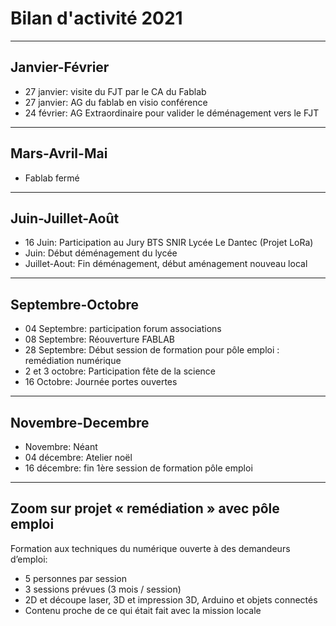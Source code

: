 # Bilan d'activité 2021

____

## Janvier-Février

- 27 janvier: visite du FJT par le CA du Fablab
- 27 janvier: AG du fablab en visio conférence
- 24 février: AG Extraordinaire pour valider le déménagement vers le FJT

____

## Mars-Avril-Mai

- Fablab fermé

____

## Juin-Juillet-Août

- 16 Juin: Participation au Jury BTS SNIR Lycée Le Dantec (Projet LoRa)
- Juin: Début déménagement du lycée
- Juillet-Aout: Fin déménagement, début aménagement nouveau local

____

## Septembre-Octobre

- 04 Septembre: participation forum associations
- 08 Septembre: Réouverture FABLAB
- 28 Septembre: Début session de formation pour pôle emploi : remédiation numérique
- 2 et 3 octobre: Participation fête de la science
- 16 Octobre: Journée portes ouvertes

____

## Novembre-Decembre

- Novembre: Néant
- 04 décembre: Atelier noël
- 16 décembre: fin 1ère session de formation pôle emploi

____

## Zoom sur projet « remédiation » avec pôle emploi

Formation aux techniques du numérique ouverte à des demandeurs d’emploi:
- 5 personnes par session
- 3 sessions prévues (3 mois / session)
- 2D et découpe laser, 3D et impression 3D, Arduino et objets connectés  
- Contenu proche de ce qui était fait avec la mission locale